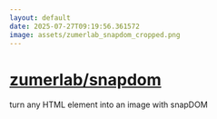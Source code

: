 ```yaml
---
layout: default
date: 2025-07-27T09:19:56.361572
image: assets/zumerlab_snapdom_cropped.png
---
```


# [zumerlab/snapdom](https://github.com/zumerlab/snapdom)

turn any HTML element into an image with snapDOM
